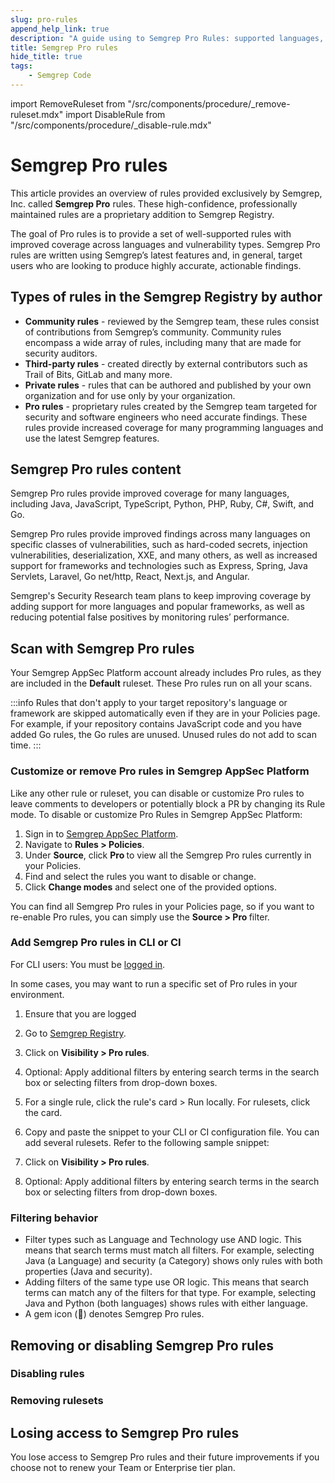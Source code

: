 ```yaml
---
slug: pro-rules
append_help_link: true
description: "A guide using to Semgrep Pro Rules: supported languages, vulnerabilities covered, and using Pro rules in Semgrep scans."
title: Semgrep Pro rules
hide_title: true
tags:
    - Semgrep Code
---
```


import RemoveRuleset from "/src/components/procedure/_remove-ruleset.mdx"
import DisableRule from "/src/components/procedure/_disable-rule.mdx"

# Semgrep Pro rules

This article provides an overview of rules provided exclusively by Semgrep, Inc. called **Semgrep Pro** rules. These high-confidence, professionally maintained rules are a proprietary addition to Semgrep Registry.

The goal of Pro rules is to provide a set of well-supported rules with improved coverage across languages and vulnerability types. Semgrep Pro rules are written using Semgrep’s latest features and, in general, target users who are looking to produce highly accurate, actionable findings.

## Types of rules in the Semgrep Registry by author

* **Community rules** - reviewed by the Semgrep team, these rules consist of contributions from Semgrep’s community. Community rules encompass a wide array of rules, including many that are made for security auditors.
* **Third-party rules** - created directly by external contributors such as Trail of Bits, GitLab and many more.
* **Private rules** - rules that can be authored and published by your own organization and for use only by your organization.
* **Pro rules** - proprietary rules created by the Semgrep team targeted for security and software engineers who need accurate findings. These rules provide increased coverage for many programming languages and use the latest Semgrep features.

## Semgrep Pro rules content

Semgrep Pro rules provide improved coverage for many languages, including Java, JavaScript, TypeScript, Python, PHP, Ruby, C#, Swift, and Go.

Semgrep Pro rules provide improved findings across many languages on specific classes of vulnerabilities, such as hard-coded secrets, injection vulnerabilities, deserialization, XXE, and many others, as well as increased support for frameworks and technologies such as Express, Spring, Java Servlets, Laravel, Go net/http, React, Next.js, and Angular.

Semgrep's Security Research team plans to keep improving coverage by adding support for more languages and popular frameworks, as well as reducing potential false positives by monitoring rules’ performance.

## Scan with Semgrep Pro rules

Your Semgrep AppSec Platform account already includes Pro rules, as they are included in the **Default** ruleset. These Pro rules run on all your scans.

:::info
Rules that don't apply to your target repository's language or framework are skipped automatically even if they are in your Policies page. For example, if your repository contains JavaScript code and you have added Go rules, the Go rules are unused. Unused rules do not add to scan time.
:::

### Customize or remove Pro rules in Semgrep AppSec Platform

Like any other rule or ruleset, you can disable or customize Pro rules to leave comments to developers or potentially block a PR by changing its Rule mode. To disable or customize Pro Rules in Semgrep AppSec Platform:

1. Sign in to [Semgrep AppSec Platform](https://semgrep.dev/login).
1. Navigate to **Rules > Policies**.
1. Under **Source**, click **Pro <i class="fa-solid fa-gem"></i>** to view all the Semgrep Pro rules currently in your Policies.
1. Find and select the rules you want to disable or change.
1. Click **Change modes** and select one of the provided options.

You can find all Semgrep Pro rules in your Policies page, so if you want to re-enable Pro rules, you can simply use the **Source > Pro <i class="fa-solid fa-gem"></i>** filter.

### Add Semgrep Pro rules in CLI or CI

For CLI users: You must be [logged in](/getting-started/cli#log-in-to-your-semgrep-account).

In some cases, you may want to run a specific set of Pro rules in your environment.

1. Ensure that you are logged
1. Go to [Semgrep Registry](https://semgrep.dev/r).
2. Click on **Visibility > Pro rules**.
3. Optional: Apply additional filters by entering search terms in the search box or selecting filters from drop-down boxes.
4. For a single rule, click the rule's card > Run locally. For rulesets, click the card.
5. Copy and paste the snippet to your CLI or CI configuration file. You can add several rulesets. Refer to the following sample snippet:

3. Click on **Visibility > Pro rules**.
4. Optional: Apply additional filters by entering search terms in the search box or selecting filters from drop-down boxes.

### Filtering behavior

* Filter types such as Language and Technology use AND logic. This means that search terms must match all filters. For example, selecting Java (a Language) and security (a Category) shows only rules with both properties (Java and security).
* Adding filters of the same type use OR logic. This means that search terms can match any of the filters for that type. For example, selecting Java and Python (both languages) shows rules with either language.
* A gem icon (💎) denotes Semgrep Pro rules.

<!-- Future feature: Add Semgrep Pro rules through your Policy -->

<!-- Future feature: Receiving updates on Semgrep Pro rules -->

## Removing or disabling Semgrep Pro rules

### Disabling rules

<DisableRule />

### Removing rulesets

<RemoveRuleset />

## Losing access to Semgrep Pro rules

You lose access to Semgrep Pro rules and their future improvements if you choose not to renew your Team or Enterprise tier plan.
